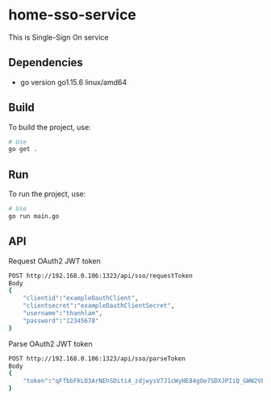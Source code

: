 # home-sso-service
This is Single-Sign On service
## Dependencies
- go version go1.15.6 linux/amd64

## Build

To build the project, use:

```bash
# Use 
go get .
```
## Run

To run the project, use:

```bash
# Use 
go run main.go
```
## API

Request OAuth2 JWT token

```bash
POST http://192.168.0.106:1323/api/sso/requestToken
Body
{
    "clientid":"exampleOauthClient",
    "clientsecret":"exampleOauthClientSecret",
    "username":"thanhlam",
    "password":"12345678"
}
```
Parse OAuth2 JWT token

```bash
POST http://192.168.0.106:1323/api/sso/parseToken
Body
{
    "token":"qFfbbFKLO3ArNEhSDiti4_zdjwysV7J1cWyHE84gOe7SDXJPIiQ_GWW2VEULaqwYpLXu_RR5PHzXfnY9rDWo7_2PGNzJfCLihU_aTfX42XkjOFS8HsI8VxbGNNHGwJj2y2PJwArDNOF-vCz6tD6zgtZ-GidM58wXDnJfv3qwsehy78I4DkWURhEbrXg9BulxFJr9mOBlKjogCpEV199m1oGdcdfv6IzG5gNstwj2R1M43AC68IDKMiDRD54TB3BjC-6Y2ycpKU9QHsZl8fzhihIUG7ZOQ01Gt0fhO1JFyklR7ef1JVqp9yrdpqxfdQJNJwAlN3LzkbMnQyu7r-YPpItaiIMlgMOCK_yiWSs9-Zo8OPglN9yOow2NXC5NaOcUqKYNb2V9-gGqvggwQiSdpcNQED7yf8gwYUlFmFFmkhnvU09ZFB0wWZjq5dQIJROuXDvzTquwtlybkem2eiw4cIhE_5cCI2VY4NxeX7_Xhc9bXQ2qBYHe7zafWdiLdh_p-QcOMk0EmUtMpnfiL01aGcQYds9C3hayO51HxOKLA1ubDhuI0Kiw5M0sJ5QmZ1AeF99vGcf0HXOcnZVUifdh7R2xbXOjojGGz2T-ON1PbtnIRIUPDUYXvhwyVzE6VnFYYWnsnITIef32bfcUlgLFuARHrNDuPkQHR-GB2-aqfplFLJGc5rfpKTFgfISfUl8o-P0HNtP5VF8KYsu2lYkTWDcD0XNV6Ws_nDdPf8pR4otM5XvRKjkQC3xN3ks-5agFX63cjH8K4Ct2oTYHSYVNJxkaY8cZgzSbvBgRePWzsUvVenLbaHqww3PMxmmf1grg.w1Ce0nx5voBdupjkt7sk5w"
}
```
